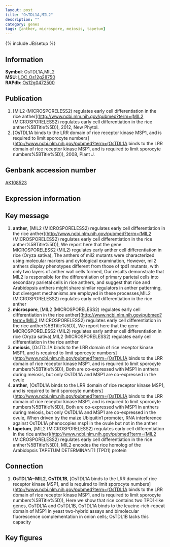 ```yaml
---
layout: post
title: "OsTDL1A,MIL2"
description: ""
category: genes
tags: [anther, microspore, meiosis, tapetum]
---
```

{% include JB/setup %}

## Information
__Symbol__: OsTDL1A,MIL2  
__MSU__: [LOC_Os12g28750](http://rice.plantbiology.msu.edu/cgi-bin/ORF_infopage.cgi?orf=LOC_Os12g28750)  
__RAPdb__: [Os12g0472500](http://rapdb.dna.affrc.go.jp/viewer/gbrowse_details/irgsp1?name=Os12g0472500)  

## Publication
1. [MIL2 (MICROSPORELESS2) regulates early cell differentiation in the rice anther](http://www.ncbi.nlm.nih.gov/pubmed?term=(MIL2 (MICROSPORELESS2) regulates early cell differentiation in the rice anther%5BTitle%5D)), 2012, New Phytol.
2. [OsTDL1A binds to the LRR domain of rice receptor kinase MSP1, and is required to limit sporocyte numbers](http://www.ncbi.nlm.nih.gov/pubmed?term=(OsTDL1A binds to the LRR domain of rice receptor kinase MSP1, and is required to limit sporocyte numbers%5BTitle%5D)), 2008, Plant J.

## Genbank accession number
[AK108523](http://www.ncbi.nlm.nih.gov/nuccore/AK108523)

## Expression information

## Key message
1. __anther__, [MIL2 (MICROSPORELESS2) regulates early cell differentiation in the rice anther](http://www.ncbi.nlm.nih.gov/pubmed?term=(MIL2 (MICROSPORELESS2) regulates early cell differentiation in the rice anther%5BTitle%5D)),  We report here that the gene MICROSPORELESS2 (MIL2) regulates early anther cell differentiation in rice (Oryza sativa), The anthers of mil2 mutants were characterized using molecular markers and cytological examination, However, mil2 anthers display phenotypes different from those of tpd1 mutants, with only two layers of anther wall cells formed, Our results demonstrate that MIL2 is responsible for the differentiation of primary parietal cells into secondary parietal cells in rice anthers, and suggest that rice and Arabidopsis anthers might share similar regulators in anther patterning, but divergent mechanisms are employed in these processes,MIL2 (MICROSPORELESS2) regulates early cell differentiation in the rice anther
2. __microspore__, [MIL2 (MICROSPORELESS2) regulates early cell differentiation in the rice anther](http://www.ncbi.nlm.nih.gov/pubmed?term=(MIL2 (MICROSPORELESS2) regulates early cell differentiation in the rice anther%5BTitle%5D)),  We report here that the gene MICROSPORELESS2 (MIL2) regulates early anther cell differentiation in rice (Oryza sativa),MIL2 (MICROSPORELESS2) regulates early cell differentiation in the rice anther
3. __meiosis__, [OsTDL1A binds to the LRR domain of rice receptor kinase MSP1, and is required to limit sporocyte numbers](http://www.ncbi.nlm.nih.gov/pubmed?term=(OsTDL1A binds to the LRR domain of rice receptor kinase MSP1, and is required to limit sporocyte numbers%5BTitle%5D)),  Both are co-expressed with MSP1 in anthers during meiosis, but only OsTDL1A and MSP1 are co-expressed in the ovule
4. __anther__, [OsTDL1A binds to the LRR domain of rice receptor kinase MSP1, and is required to limit sporocyte numbers](http://www.ncbi.nlm.nih.gov/pubmed?term=(OsTDL1A binds to the LRR domain of rice receptor kinase MSP1, and is required to limit sporocyte numbers%5BTitle%5D)),  Both are co-expressed with MSP1 in anthers during meiosis, but only OsTDL1A and MSP1 are co-expressed in the ovule, When driven by the maize Ubiquitin1 promoter, RNA interference against OsTDL1A phenocopies msp1 in the ovule but not in the anther
5. __tapetum__, [MIL2 (MICROSPORELESS2) regulates early cell differentiation in the rice anther](http://www.ncbi.nlm.nih.gov/pubmed?term=(MIL2 (MICROSPORELESS2) regulates early cell differentiation in the rice anther%5BTitle%5D)),  MIL2 encodes the rice homolog of the Arabidopsis TAPETUM DETERMINANT1 (TPD1) protein

## Connection
1. __OsTDL1A~MIL2__, __OsTDL1B__, [OsTDL1A binds to the LRR domain of rice receptor kinase MSP1, and is required to limit sporocyte numbers](http://www.ncbi.nlm.nih.gov/pubmed?term=(OsTDL1A binds to the LRR domain of rice receptor kinase MSP1, and is required to limit sporocyte numbers%5BTitle%5D)),  Here we show that rice contains two TPD1-like genes, OsTDL1A and OsTDL1B, OsTDL1A binds to the leucine-rich-repeat domain of MSP1 in yeast two-hybrid assays and bimolecular fluorescence complementation in onion cells; OsTDL1B lacks this capacity

## Key figures


